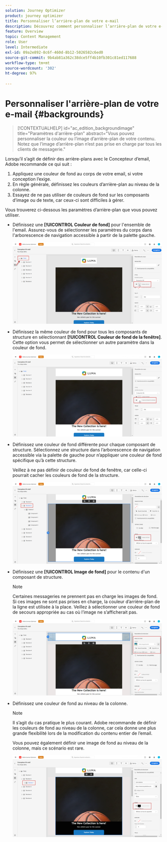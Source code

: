 ```yaml
---
solution: Journey Optimizer
product: journey optimizer
title: Personnaliser l’arrière-plan de votre e-mail
description: Découvrez comment personnaliser l’arrière-plan de votre e-mail
feature: Overview
topic: Content Management
role: User
level: Intermediate
exl-id: 09a2e892-8c6f-460d-8b12-5026582c6ed0
source-git-commit: 9b4ab81a362c38dce5ff4b10fb301c81ed117688
workflow-type: tm+mt
source-wordcount: '302'
ht-degree: 97%

---
```


# Personnaliser l&#39;arrière-plan de votre e-mail {#backgrounds}

>[!CONTEXTUALHELP]
>id="ac_edition_backgroundimage"
>title="Paramètres d&#39;arrière-plan"
>abstract="Vous pouvez personnaliser la couleur ou l’image d’arrière-plan de votre contenu. Notez que l’image d’arrière-plan n’est pas prise en charge par tous les clients de messagerie."

Lorsqu’il s’agit de définir des arrière-plans avec le Concepteur d’email, Adobe recommande ce qui suit :

1. Appliquez une couleur de fond au corps de votre email, si votre conception l’exige.
1. En règle générale, définissez les couleurs d’arrière-plan au niveau de la colonne.
1. Essayez de ne pas utiliser de couleurs de fond sur les composants d’image ou de texte, car ceux-ci sont difficiles à gérer.

Vous trouverez ci-dessous les paramètres d’arrière-plan que vous pouvez utiliser.

* Définissez une **[!UICONTROL Couleur de fond]** pour l&#39;ensemble de l&#39;email. Assurez-vous de sélectionner les paramètres du corps dans l&#39;arborescence de navigation accessible à partir de la palette gauche.

   ![](assets/background_1.png)

* Définissez la même couleur de fond pour tous les composants de structure en sélectionnant **[!UICONTROL Couleur de fond de la fenêtre]**. Cette option vous permet de sélectionner un autre paramètre dans la couleur de fond.

   ![](assets/background_2.png)

* Définissez une couleur de fond différente pour chaque composant de structure. Sélectionnez une structure dans l’arborescence de navigation accessible via la palette de gauche pour n’appliquer une couleur de fond spécifique qu’à cette structure.

   Veillez à ne pas définir de couleur de fond de fenêtre, car celle-ci pourrait cacher les couleurs de fond de la structure.

   ![](assets/background_3.png)

* Définissez une **[!UICONTROL Image de fond]** pour le contenu d&#39;un composant de structure.

   >[!NOTE]
   >
   >Certaines messageries ne prennent pas en charge les images de fond. Si ces images ne sont pas prises en charge, la couleur d’arrière-plan de la ligne est utilisée à la place. Veillez à sélectionner une couleur de fond de secours appropriée au cas où l’image ne s’afficherait pas.

   ![](assets/background_4.png)

* Définissez une couleur de fond au niveau de la colonne.

   >[!NOTE]
   >
   >Il s’agit du cas pratique le plus courant. Adobe recommande de définir les couleurs de fond au niveau de la colonne, car cela donne une plus grande flexibilité lors de la modification du contenu entier de l’email.

   Vous pouvez également définir une image de fond au niveau de la colonne, mais ce scénario est rare.

   ![](assets/background_5.png)
